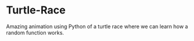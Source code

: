 # Turtle-Race
Amazing animation using Python of a turtle race where we can learn how a random function works.
